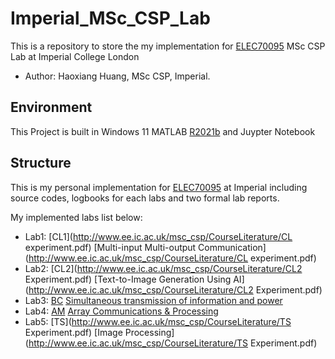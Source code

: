 # Imperial_MSc_CSP_Lab

This is a repository to store the my implementation for [ELEC70095](http://www.ee.ic.ac.uk/msc_csp/Welcome.html) MSc CSP Lab at Imperial College London 

+ Author: Haoxiang Huang, MSc CSP, Imperial.

## Environment

This Project is built in Windows 11 MATLAB [R2021b](https://uk.mathworks.com/products/new_products/release2021b.html) and Juypter Notebook

## Structure

This is my personal implementation for [ELEC70095](http://www.ee.ic.ac.uk/msc_csp/Welcome.html) at Imperial including source codes, logbooks for each labs and two formal lab reports.

My implemented labs list below:

+ Lab1: [CL1](http://www.ee.ic.ac.uk/msc_csp/CourseLiterature/CL experiment.pdf) [Multi-input Multi-output Communication](http://www.ee.ic.ac.uk/msc_csp/CourseLiterature/CL experiment.pdf)
+ Lab2: [CL2](http://www.ee.ic.ac.uk/msc_csp/CourseLiterature/CL2 Experiment.pdf) [Text-to-Image Generation Using AI](http://www.ee.ic.ac.uk/msc_csp/CourseLiterature/CL2 Experiment.pdf)
+ Lab3: [BC](http://www.ee.ic.ac.uk/msc_csp/CourseLiterature/BC_Overview.pdf) [Simultaneous transmission of information and power](http://www.ee.ic.ac.uk/msc_csp/CourseLiterature/SWIPT_Exp.pdf)
+ Lab4: [AM](http://www.ee.ic.ac.uk/msc_csp/CourseLiterature/am1.pdf) [Array Communications & Processing](http://www.ee.ic.ac.uk/msc_csp/CourseLiterature/am1.pdf)
+ Lab5: [TS](http://www.ee.ic.ac.uk/msc_csp/CourseLiterature/TS Experiment.pdf) [Image Processing](http://www.ee.ic.ac.uk/msc_csp/CourseLiterature/TS Experiment.pdf)
